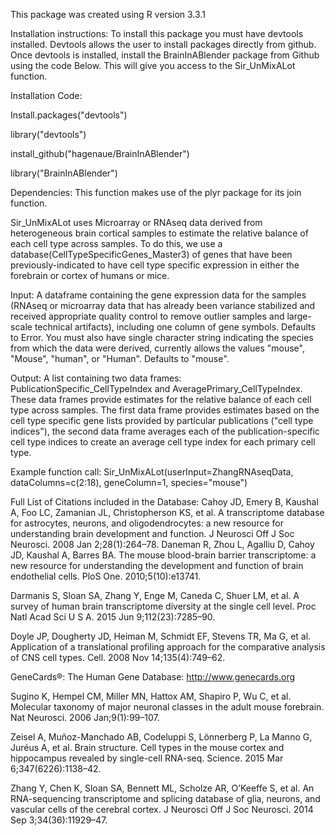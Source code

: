 This package was created using R version 3.3.1

Installation instructions: To install this package you must have devtools installed. Devtools allows the user to install packages directly from github. Once devtools is installed, install the BrainInABlender package from Github using the code Below. This will give you access to the Sir_UnMixALot function.

Installation Code:

Install.packages("devtools")

library("devtools")

install_github("hagenaue/BrainInABlender")

library("BrainInABlender")

Dependencies: This function makes use of the plyr package for its join function. 

Sir_UnMixALot uses Microarray or RNAseq data derived from heterogeneous brain cortical samples to estimate the relative balance of each cell type across samples. To do this, we use a database(CellTypeSpecificGenes_Master3) of genes that have been previously-indicated to have cell type specific expression in either the forebrain or cortex of humans or mice.

Input: A dataframe containing the gene expression data for the samples (RNAseq or microarray data that has already been variance stabilized and received appropriate quality control to remove outlier samples and large-scale technical artifacts), including one column of gene symbols. Defaults to Error. You must also have single character string indicating the species from which the data were derived, currently allows the values "mouse", "Mouse", "human", or "Human". Defaults to "mouse".

Output: A list containing two data frames: PublicationSpecific_CellTypeIndex and AveragePrimary_CellTypeIndex. These data frames provide estimates for the relative balance of each cell type across samples. The first data frame provides estimates based on the cell type specific gene lists provided by particular publications ("cell type indices"), the second data frame averages each of the publication-specific cell type indices to create an average cell type index for each primary cell type.

Example function call: Sir_UnMixALot(userInput=ZhangRNAseqData, dataColumns=c(2:18), geneColumn=1, species="mouse")


Full List of Citations included in the Database:
Cahoy JD, Emery B, Kaushal A, Foo LC, Zamanian JL, Christopherson KS, et al. A transcriptome database for astrocytes, neurons, and oligodendrocytes: a new resource for understanding brain development and function. J Neurosci Off J Soc Neurosci. 2008 Jan 2;28(1):264–78. 
Daneman R, Zhou L, Agalliu D, Cahoy JD, Kaushal A, Barres BA. The mouse blood-brain barrier transcriptome: a new resource for understanding the development and function of brain endothelial cells. PloS One. 2010;5(10):e13741. 

Darmanis S, Sloan SA, Zhang Y, Enge M, Caneda C, Shuer LM, et al. A survey of human brain transcriptome diversity at the single cell level. Proc Natl Acad Sci U S A. 2015 Jun 9;112(23):7285–90.

Doyle JP, Dougherty JD, Heiman M, Schmidt EF, Stevens TR, Ma G, et al. Application of a translational profiling approach for the comparative analysis of CNS cell types. Cell. 2008 Nov 14;135(4):749–62.

GeneCards®: The Human Gene Database:  http://www.genecards.org

Sugino K, Hempel CM, Miller MN, Hattox AM, Shapiro P, Wu C, et al. Molecular taxonomy of major neuronal classes in the adult mouse forebrain. Nat Neurosci. 2006 Jan;9(1):99–107. 

Zeisel A, Muñoz-Manchado AB, Codeluppi S, Lönnerberg P, La Manno G, Juréus A, et al. Brain structure. Cell types in the mouse cortex and hippocampus revealed by single-cell RNA-seq. Science. 2015 Mar 6;347(6226):1138–42.

Zhang Y, Chen K, Sloan SA, Bennett ML, Scholze AR, O’Keeffe S, et al. An RNA-sequencing transcriptome and splicing database of glia, neurons, and vascular cells of the cerebral cortex. J Neurosci Off J Soc Neurosci. 2014 Sep 3;34(36):11929–47. 
